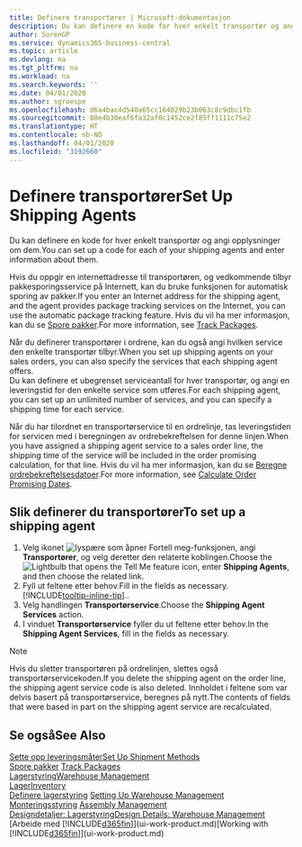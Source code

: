 ```yaml
---
title: Definere transportører | Microsoft-dokumentasjon
description: Du kan definere en kode for hver enkelt transportør og angi opplysninger om dem.
author: SorenGP
ms.service: dynamics365-business-central
ms.topic: article
ms.devlang: na
ms.tgt_pltfrm: na
ms.workload: na
ms.search.keywords: ''
ms.date: 04/01/2020
ms.author: sgroespe
ms.openlocfilehash: d6a4bac4d540a65cc164029b23b063c8c9dbc1fb
ms.sourcegitcommit: 88e4b30eaf6fa32af0c1452ce2f85ff1111c75e2
ms.translationtype: HT
ms.contentlocale: nb-NO
ms.lasthandoff: 04/01/2020
ms.locfileid: "3192660"
---
```

# <a name="set-up-shipping-agents"></a><span data-ttu-id="3e347-103">Definere transportører</span><span class="sxs-lookup"><span data-stu-id="3e347-103">Set Up Shipping Agents</span></span>
<span data-ttu-id="3e347-104">Du kan definere en kode for hver enkelt transportør og angi opplysninger om dem.</span><span class="sxs-lookup"><span data-stu-id="3e347-104">You can set up a code for each of your shipping agents and enter information about them.</span></span>  

<span data-ttu-id="3e347-105">Hvis du oppgir en internettadresse til transportøren, og vedkommende tilbyr pakkesporingsservice på Internett, kan du bruke funksjonen for automatisk sporing av pakker.</span><span class="sxs-lookup"><span data-stu-id="3e347-105">If you enter an Internet address for the shipping agent, and the agent provides package tracking services on the Internet, you can use the automatic package tracking feature.</span></span> <span data-ttu-id="3e347-106">Hvis du vil ha mer informasjon, kan du se [Spore pakker](sales-how-track-packages.md).</span><span class="sxs-lookup"><span data-stu-id="3e347-106">For more information, see [Track Packages](sales-how-track-packages.md).</span></span>

<span data-ttu-id="3e347-107">Når du definerer transportører i ordrene, kan du også angi hvilken service den enkelte transportør tilbyr.</span><span class="sxs-lookup"><span data-stu-id="3e347-107">When you set up shipping agents on your sales orders, you can also specify the services that each shipping agent offers.</span></span>  
<span data-ttu-id="3e347-108">Du kan definere et ubegrenset serviceantall for hver transportør, og angi en leveringstid for den enkelte service som utføres.</span><span class="sxs-lookup"><span data-stu-id="3e347-108">For each shipping agent, you can set up an unlimited number of services, and you can specify a shipping time for each service.</span></span>  

<span data-ttu-id="3e347-109">Når du har tilordnet en transportørservice til en ordrelinje, tas leveringstiden for servicen med i beregningen av ordrebekreftelsen for denne linjen.</span><span class="sxs-lookup"><span data-stu-id="3e347-109">When you have assigned a shipping agent service to a sales order line, the shipping time of the service will be included in the order promising calculation, for that line.</span></span> <span data-ttu-id="3e347-110">Hvis du vil ha mer informasjon, kan du se [Beregne ordrebekreftelsesdatoer](sales-how-to-calculate-order-promising-dates.md).</span><span class="sxs-lookup"><span data-stu-id="3e347-110">For more information, see [Calculate Order Promising Dates](sales-how-to-calculate-order-promising-dates.md).</span></span>

## <a name="to-set-up-a-shipping-agent"></a><span data-ttu-id="3e347-111">Slik definerer du transportører</span><span class="sxs-lookup"><span data-stu-id="3e347-111">To set up a shipping agent</span></span>  
1.  <span data-ttu-id="3e347-112">Velg ikonet ![lyspære som åpner Fortell meg-funksjonen](media/ui-search/search_small.png "Fortell hva du vil gjøre"), angi **Transportører**, og velg deretter den relaterte koblingen.</span><span class="sxs-lookup"><span data-stu-id="3e347-112">Choose the ![Lightbulb that opens the Tell Me feature](media/ui-search/search_small.png "Tell me what you want to do") icon, enter **Shipping Agents**, and then choose the related link.</span></span>  
2.  <span data-ttu-id="3e347-113">Fyll ut feltene etter behov.</span><span class="sxs-lookup"><span data-stu-id="3e347-113">Fill in the fields as necessary.</span></span> [!INCLUDE[tooltip-inline-tip](includes/tooltip-inline-tip_md.md)]<span data-ttu-id="3e347-114">.</span><span class="sxs-lookup"><span data-stu-id="3e347-114">.</span></span>  
3.  <span data-ttu-id="3e347-115">Velg handlingen **Transportørservice**.</span><span class="sxs-lookup"><span data-stu-id="3e347-115">Choose the **Shipping Agent Services** action.</span></span>
4. <span data-ttu-id="3e347-116">I vinduet **Transportørservice** fyller du ut feltene etter behov.</span><span class="sxs-lookup"><span data-stu-id="3e347-116">In the **Shipping Agent Services**, fill in the fields as necessary.</span></span>

> [!NOTE]  
>  <span data-ttu-id="3e347-117">Hvis du sletter transportøren på ordrelinjen, slettes også transportørservicekoden.</span><span class="sxs-lookup"><span data-stu-id="3e347-117">If you delete the shipping agent on the order line, the shipping agent service code is also deleted.</span></span> <span data-ttu-id="3e347-118">Innholdet i feltene som var delvis basert på transportørservice, beregnes på nytt.</span><span class="sxs-lookup"><span data-stu-id="3e347-118">The contents of fields that were based in part on the shipping agent service are recalculated.</span></span>  

## <a name="see-also"></a><span data-ttu-id="3e347-119">Se også</span><span class="sxs-lookup"><span data-stu-id="3e347-119">See Also</span></span>
[<span data-ttu-id="3e347-120">Sette opp leveringsmåter</span><span class="sxs-lookup"><span data-stu-id="3e347-120">Set Up Shipment Methods</span></span>](sales-how-set-up-shipment-methods.md)  
<span data-ttu-id="3e347-121">[Spore pakker](sales-how-track-packages.md)  </span><span class="sxs-lookup"><span data-stu-id="3e347-121">[Track Packages](sales-how-track-packages.md)  </span></span>  
[<span data-ttu-id="3e347-122">Lagerstyring</span><span class="sxs-lookup"><span data-stu-id="3e347-122">Warehouse Management</span></span>](warehouse-manage-warehouse.md)  
[<span data-ttu-id="3e347-123">Lager</span><span class="sxs-lookup"><span data-stu-id="3e347-123">Inventory</span></span>](inventory-manage-inventory.md)  
<span data-ttu-id="3e347-124">[Definere lagerstyring](warehouse-setup-warehouse.md)   </span><span class="sxs-lookup"><span data-stu-id="3e347-124">[Setting Up Warehouse Management](warehouse-setup-warehouse.md)   </span></span>  
<span data-ttu-id="3e347-125">[Monteringsstyring](assembly-assemble-items.md)  </span><span class="sxs-lookup"><span data-stu-id="3e347-125">[Assembly Management](assembly-assemble-items.md)  </span></span>  
[<span data-ttu-id="3e347-126">Designdetaljer: Lagerstyring</span><span class="sxs-lookup"><span data-stu-id="3e347-126">Design Details: Warehouse Management</span></span>](design-details-warehouse-management.md)  
<span data-ttu-id="3e347-127">[Arbeide med [!INCLUDE[d365fin](includes/d365fin_md.md)]](ui-work-product.md)</span><span class="sxs-lookup"><span data-stu-id="3e347-127">[Working with [!INCLUDE[d365fin](includes/d365fin_md.md)]](ui-work-product.md)</span></span>  
